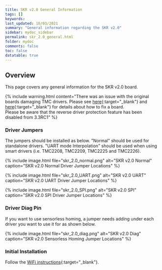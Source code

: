 ```yaml
---
title: SKR v2.0 General Information
tags: []
keywords: 
last_updated: 16/03/2021
summary: "General information regarding the SKR v2.0"
sidebar: mydoc_sidebar
permalink: skr_2.0_general.html
folder: mydoc
comments: false
toc: false
datatable: true
---
```


## Overview

This page covers any general information for the SKR v2.0 board. 

{% include warning.html content="There was an issue with the original boards damaging TMC drivers. Please see [here](https://docs.google.com/document/d/1IeKgfE2WIDjqH1fx5Yg7n1FOHVwhDFmDlZ-7QMlOEV0/edit?fbclid=IwAR2-b687dNy2ktrpiLEf-orZke0lbB_FhXCG9NwP7MFVzUYijo__ZRVMrks){:target="_blank"} and [here](https://docs.google.com/document/d/1swmc4HvP9vxrxV2b9LVGa_I7GLTQGogQns7CfMYCckA/edit?fbclid=IwAR2-b687dNy2ktrpiLEf-orZke0lbB_FhXCG9NwP7MFVzUYijo__ZRVMrks){:target="_blank"} for details about how to fix a board.  
Please be aware that the reverse driver protection feature has been disabled from 3.3RC1" %}

### Driver Jumpers

The jumpers should be installed as below. "Normal" should be used for standalone drivers. "UART mode Interpolation" should be used when using smart drivers (i.e. TMC2208, TMC2209, TMC2225 and TMC2226). 

{% include image.html file="skr_2.0_normal.png" alt="SKR v2.0 Normal" caption="SKR v2.0 Normal Driver Jumper Locations" %}

{% include image.html file="skr_2.0_UART.png" alt="SKR v2.0 UART" caption="SKR v2.0 UART Driver Jumper Locations" %}

{% include image.html file="skr_2.0_SPI.png" alt="SKR v2.0 SPI" caption="SKR v2.0 SPI Driver Jumper Locations" %}

### Driver Diag Pin

If you want to use sensorless homing, a jumper needs adding under each driver you want to use it for as shown below.

{% include image.html file="skr_2.0_diag.png" alt="SKR v2.0 Diag" caption="SKR v2.0 Sensorless Homing Jumper Locations" %}

### Initial Installation

Follow the [WiFi instructions](skr_2.0_connected_wifi.html){:target="_blank"}.